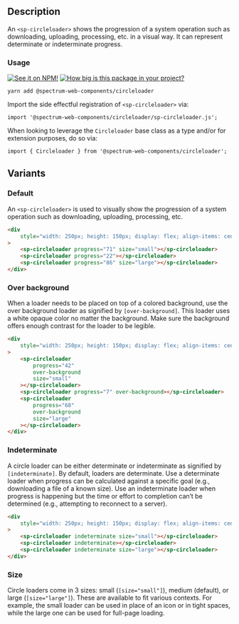 ## Description

An `<sp-circleloader>` shows the progression of a system operation such as downloading, uploading, processing, etc. in a visual way. It can represent determinate or indeterminate progress.

### Usage

[![See it on NPM!](https://img.shields.io/npm/v/@spectrum-web-components/circleloader?style=for-the-badge)](https://www.npmjs.com/package/@spectrum-web-components/circleloader)
[![How big is this package in your project?](https://img.shields.io/bundlephobia/minzip/@spectrum-web-components/circleloader?style=for-the-badge)](https://bundlephobia.com/result?p=@spectrum-web-components/circleloader)

```
yarn add @spectrum-web-components/circleloader
```

Import the side effectful registration of `<sp-circleloader>` via:

```
import '@spectrum-web-components/circleloader/sp-circleloader.js';
```

When looking to leverage the `Circleloader` base class as a type and/or for extension purposes, do so via:

```
import { Circleloader } from '@spectrum-web-components/circleloader';
```

## Variants

### Default

An `<sp-circleloader>` is used to visually show the progression of a system operation such as downloading, uploading, processing, etc.

```html
<div
    style="width: 250px; height: 150px; display: flex; align-items: center; justify-content: space-around;"
>
    <sp-circleloader progress="71" size="small"></sp-circleloader>
    <sp-circleloader progress="22"></sp-circleloader>
    <sp-circleloader progress="86" size="large"></sp-circleloader>
</div>
```

### Over background

When a loader needs to be placed on top of a colored background, use the over background loader as signified by `[over-background]`. This loader uses a white opaque color no matter the background. Make sure the background offers enough contrast for the loader to be legible.

```html
<div
    style="width: 250px; height: 150px; display: flex; align-items: center; justify-content: space-around;  background-color: rgba(0,0,0,0.4);"
>
    <sp-circleloader
        progress="42"
        over-background
        size="small"
    ></sp-circleloader>
    <sp-circleloader progress="7" over-background></sp-circleloader>
    <sp-circleloader
        progress="68"
        over-background
        size="large"
    ></sp-circleloader>
</div>
```

### Indeterminate

A circle loader can be either determinate or indeterminate as signified by `[indeterminate]`. By default, loaders are determinate. Use a determinate loader when progress can be calculated against a specific goal (e.g., downloading a file of a known size). Use an indeterminate loader when progress is happening but the time or effort to completion can’t be determined (e.g., attempting to reconnect to a server).

```html
<div
    style="width: 250px; height: 150px; display: flex; align-items: center; justify-content: space-around;"
>
    <sp-circleloader indeterminate size="small"></sp-circleloader>
    <sp-circleloader indeterminate></sp-circleloader>
    <sp-circleloader indeterminate size="large"></sp-circleloader>
</div>
```

### Size

Circle loaders come in 3 sizes: small (`[size="small"]`), medium (default), or large (`[size="large"]`). These are available to fit various contexts. For example, the small loader can be used in place of an icon or in tight spaces, while the large one can be used for full-page loading.
